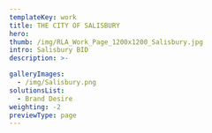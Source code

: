 ```yaml
---
templateKey: work
title: THE CITY OF SALISBURY
hero: 
thumb: /img/RLA_Work_Page_1200x1200_Salisbury.jpg
intro: Salisbury BID
description: >-

galleryImages:
  - /img/Salisbury.png
solutionsList:
  - Brand Desire
weighting: -2
previewType: page
---
```

